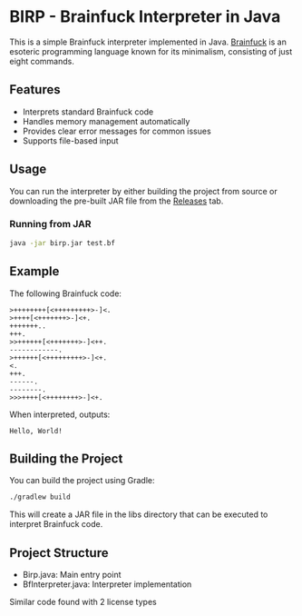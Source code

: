 # BIRP - Brainfuck Interpreter in Java

This is a simple Brainfuck interpreter implemented in Java. [Brainfuck](https://en.wikipedia.org/wiki/Brainfuck) is an esoteric programming language known for its minimalism, consisting of just eight commands.

## Features

- Interprets standard Brainfuck code
- Handles memory management automatically
- Provides clear error messages for common issues
- Supports file-based input

## Usage

You can run the interpreter by either building the project from source or downloading the pre-built JAR file from the [Releases](https://github.com/arithefirst/birp/releases) tab.

### Running from JAR

```bash
java -jar birp.jar test.bf
```

## Example

The following Brainfuck code:

```brainfuck
>++++++++[<+++++++++>-]<.
>++++[<+++++++>-]<+.
+++++++..
+++.
>>++++++[<+++++++>-]<++.
------------.
>++++++[<+++++++++>-]<+.
<.
+++.
------.
--------.
>>>++++[<++++++++>-]<+.
```

When interpreted, outputs:

```
Hello, World!
```

## Building the Project

You can build the project using Gradle:

```bash
./gradlew build
```

This will create a JAR file in the libs directory that can be executed to interpret Brainfuck code.

## Project Structure

- Birp.java: Main entry point
- BfInterpreter.java: Interpreter implementation

Similar code found with 2 license types